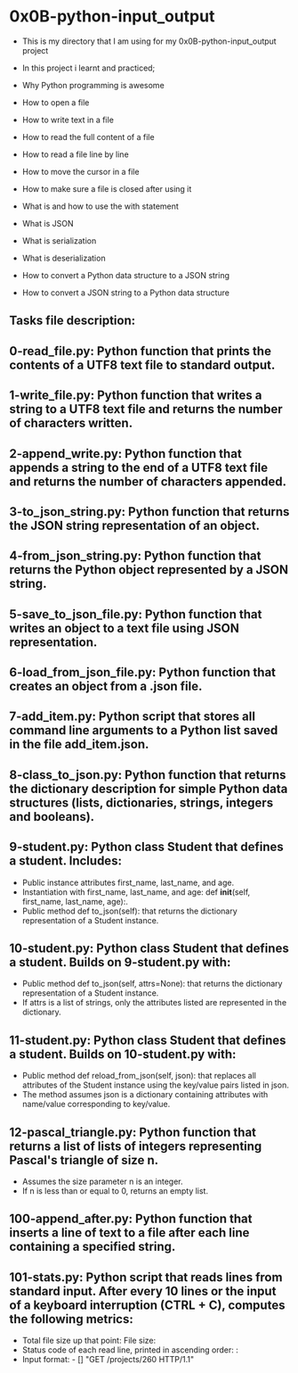 # 0x0B-python-input_output
- This is my directory that I am using for my 0x0B-python-input_output project

- In this project i learnt and practiced;
- Why Python programming is awesome
- How to open a file
- How to write text in a file
- How to read the full content of a file
- How to read a file line by line
- How to move the cursor in a file
- How to make sure a file is closed after using it
- What is and how to use the with statement
- What is JSON
- What is serialization
- What is deserialization
- How to convert a Python data structure to a JSON string
- How to convert a JSON string to a Python data structure

## Tasks file description:

## 0-read_file.py: Python function that prints the contents of a UTF8 text file to standard output.

## 1-write_file.py: Python function that writes a string to a UTF8 text file and returns the number of characters written.

## 2-append_write.py: Python function that appends a string to the end of a UTF8 text file and returns the number of characters appended.

## 3-to_json_string.py: Python function that returns the JSON string representation of an object.

## 4-from_json_string.py: Python function that returns the Python object represented by a JSON string.

## 5-save_to_json_file.py: Python function that writes an object to a text file using JSON representation.

## 6-load_from_json_file.py: Python function that creates an object from a .json file.

## 7-add_item.py: Python script that stores all command line arguments to a Python list saved in the file add_item.json.

## 8-class_to_json.py: Python function that returns the dictionary description for simple Python data structures (lists, dictionaries, strings, integers and booleans).

## 9-student.py: Python class Student that defines a student. Includes:

- Public instance attributes first_name, last_name, and age.
- Instantiation with first_name, last_name, and age: def __init__(self, first_name, last_name, age):.
- Public method def to_json(self): that returns the dictionary representation of a Student instance.

## 10-student.py: Python class Student that defines a student. Builds on 9-student.py with:

- Public method def to_json(self, attrs=None): that returns the dictionary representation of a Student instance.
- If attrs is a list of strings, only the attributes listed are represented in the dictionary.

## 11-student.py: Python class Student that defines a student. Builds on 10-student.py with:
- Public method def reload_from_json(self, json): that replaces all attributes of the Student instance using the key/value pairs listed in json.
- The method assumes json is a dictionary containing attributes with name/value corresponding to key/value.

## 12-pascal_triangle.py: Python function that returns a list of lists of integers representing Pascal's triangle of size n.
- Assumes the size parameter n is an integer.
- If n is less than or equal to 0, returns an empty list.

## 100-append_after.py: Python function that inserts a line of text to a file after each line containing a specified string.

## 101-stats.py: Python script that reads lines from standard input. After every 10 lines or the input of a keyboard interruption (CTRL + C), computes the following metrics:
- Total file size up that point: File size: <total size>
- Status code of each read line, printed in ascending order: <status code>: <number>
- Input format: <IP Address> - [<date>] "GET /projects/260 HTTP/1.1" <status code> <file size>
